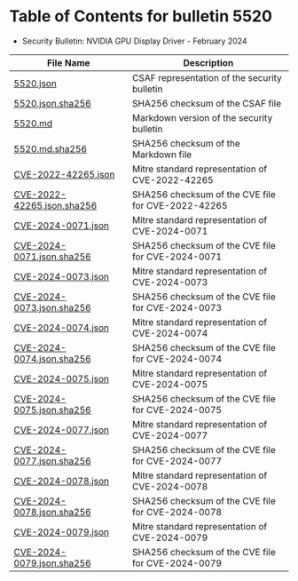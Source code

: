 # Table of Contents for bulletin 5520

 - Security Bulletin: NVIDIA GPU Display Driver - February 2024

| File Name | Description |
|-----------|-------------|
| [5520.json](5520.json) | CSAF representation of the security bulletin |
| [5520.json.sha256](5520.json.sha256) | SHA256 checksum of the CSAF file |
| [5520.md](5520.md) | Markdown version of the security bulletin |
| [5520.md.sha256](5520.md.sha256) | SHA256 checksum of the Markdown file |
| [CVE-2022-42265.json](CVE-2022-42265.json) | Mitre standard representation of CVE-2022-42265 |
| [CVE-2022-42265.json.sha256](CVE-2022-42265.json.sha256) | SHA256 checksum of the CVE file for CVE-2022-42265 |
| [CVE-2024-0071.json](CVE-2024-0071.json) | Mitre standard representation of CVE-2024-0071 |
| [CVE-2024-0071.json.sha256](CVE-2024-0071.json.sha256) | SHA256 checksum of the CVE file for CVE-2024-0071 |
| [CVE-2024-0073.json](CVE-2024-0073.json) | Mitre standard representation of CVE-2024-0073 |
| [CVE-2024-0073.json.sha256](CVE-2024-0073.json.sha256) | SHA256 checksum of the CVE file for CVE-2024-0073 |
| [CVE-2024-0074.json](CVE-2024-0074.json) | Mitre standard representation of CVE-2024-0074 |
| [CVE-2024-0074.json.sha256](CVE-2024-0074.json.sha256) | SHA256 checksum of the CVE file for CVE-2024-0074 |
| [CVE-2024-0075.json](CVE-2024-0075.json) | Mitre standard representation of CVE-2024-0075 |
| [CVE-2024-0075.json.sha256](CVE-2024-0075.json.sha256) | SHA256 checksum of the CVE file for CVE-2024-0075 |
| [CVE-2024-0077.json](CVE-2024-0077.json) | Mitre standard representation of CVE-2024-0077 |
| [CVE-2024-0077.json.sha256](CVE-2024-0077.json.sha256) | SHA256 checksum of the CVE file for CVE-2024-0077 |
| [CVE-2024-0078.json](CVE-2024-0078.json) | Mitre standard representation of CVE-2024-0078 |
| [CVE-2024-0078.json.sha256](CVE-2024-0078.json.sha256) | SHA256 checksum of the CVE file for CVE-2024-0078 |
| [CVE-2024-0079.json](CVE-2024-0079.json) | Mitre standard representation of CVE-2024-0079 |
| [CVE-2024-0079.json.sha256](CVE-2024-0079.json.sha256) | SHA256 checksum of the CVE file for CVE-2024-0079 |
